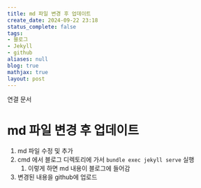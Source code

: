 ```yaml
---
title: md 파일 변경 후 업데이트
create_date: 2024-09-22 23:18
status_complete: false
tags:
- 블로그
- Jekyll
- github
aliases: null
blog: true
mathjax: true
layout: post
---
```

연결 문서


# md 파일 변경 후 업데이트

1. md 파일 수정 및 추가
2. cmd 에서 블로그 디렉토리에 가서 `bundle exec jekyll serve` 실행
	1. 이렇게 하면 md 내용이 블로그에 들어감
3. 변경된 내용을 github에 업로드